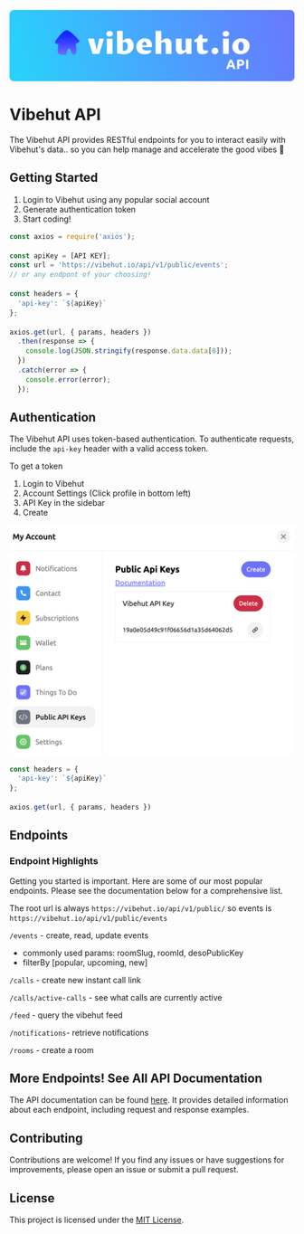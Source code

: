 ![Vibehut.io API](images/header.png)
# Vibehut API

The Vibehut API provides RESTful endpoints for you to interact easily with Vibehut's data.. so you can help manage and accelerate the good vibes 💪

## Getting Started

1. Login to Vibehut using any popular social account
2. Generate authentication token
3. Start coding!

```js
const axios = require('axios');

const apiKey = [API KEY];
const url = 'https://vibehut.io/api/v1/public/events'; 
// or any endpont of your choosing!

const headers = {
  'api-key': `${apiKey}`
};

axios.get(url, { params, headers })
  .then(response => {
    console.log(JSON.stringify(response.data.data[0]));
  })
  .catch(error => {
    console.error(error);
  });
```

## Authentication

The Vibehut API uses token-based authentication. To authenticate requests, include the `api-key` header with a valid access token. 

To get a token 
1. Login to Vibehut
2. Account Settings (Click profile in bottom left)
3. API Key in the sidebar
4. Create

![Account Settings](images/api.png)

```js
const headers = {
  'api-key': `${apiKey}`
};

axios.get(url, { params, headers })
```

## Endpoints

### Endpoint Highlights

Getting you started is important. Here are some of our most popular endpoints. Please see the documentation below for a comprehensive list.

The root url is always `https://vibehut.io/api/v1/public/` so events is `https://vibehut.io/api/v1/public/events` 

`/events` - create, read, update events
- commonly used params: roomSlug, roomId, desoPublicKey
- filterBy [popular, upcoming, new]

`/calls` - create new instant call link

`/calls/active-calls` - see what calls are currently active

`/feed` - query the vibehut feed

`/notifications`- retrieve notifications

`/rooms` - create a room

## More Endpoints! See All API Documentation

The API documentation can be found [here](https://vibehut.notion.site/Vibehut-V1-Api-6f005655867747228cd5fef603f2ca45?pvs=4). It provides detailed information about each endpoint, including request and response examples.


## Contributing

Contributions are welcome! If you find any issues or have suggestions for improvements, please open an issue or submit a pull request.

## License

This project is licensed under the [MIT License](https://opensource.org/licenses/MIT).
